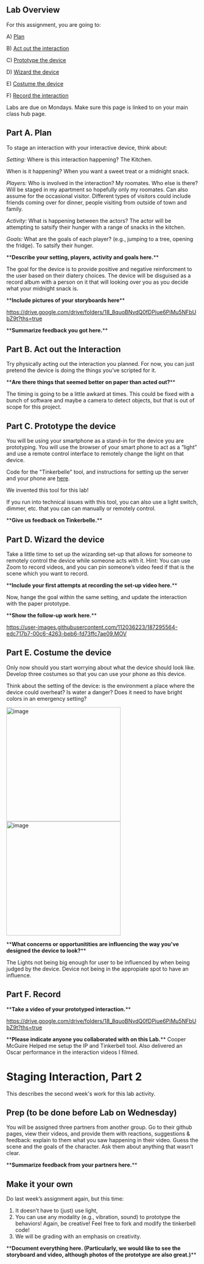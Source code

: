 

## Lab Overview
For this assignment, you are going to:

A) [Plan](#part-a-plan) 

B) [Act out the interaction](#part-b-act-out-the-interaction) 

C) [Prototype the device](#part-c-prototype-the-device)

D) [Wizard the device](#part-d-wizard-the-device) 

E) [Costume the device](#part-e-costume-the-device)

F) [Record the interaction](#part-f-record)

Labs are due on Mondays. Make sure this page is linked to on your main class hub page.

## Part A. Plan 

To stage an interaction with your interactive device, think about:

_Setting:_ Where is this interaction happening? The Kitchen.

When is it happening? When you want a sweet treat or a midnight snack.

_Players:_ Who is involved in the interaction? My roomates. Who else is there? Will be staged in my apartment so hopefully only my roomates. Can also assume for the occasional visitor. Different types of visitors could include friends coming over for dinner, people visiting from outside of town and family.

_Activity:_ What is happening between the actors? The actor will be attempting to satsify their hunger with a range of snacks in the kitchen.

_Goals:_ What are the goals of each player? (e.g., jumping to a tree, opening the fridge). To satsify their hunger.


\*\***Describe your setting, players, activity and goals here.**\*\*

The goal for the device is to provide positive and negative reinforcment to the user based on their diatery choices. The device will be disguised as a record album with a person on it that will looking over you as you decide what your midnight snack is. 

\*\***Include pictures of your storyboards here**\*\*

https://drive.google.com/drive/folders/18_8quoBNvdQ0fDPjue6PiMu5NFbUbZ9t?ths=true

\*\***Summarize feedback you got here.**\*\*


## Part B. Act out the Interaction

Try physically acting out the interaction you planned. For now, you can just pretend the device is doing the things you’ve scripted for it. 

\*\***Are there things that seemed better on paper than acted out?**\*\*

The timing is going to be a little awkard at times. This could be fixed with a bunch of software and maybe a camera to detect objects, but that is out of scope for this project.


## Part C. Prototype the device

You will be using your smartphone as a stand-in for the device you are prototyping. You will use the browser of your smart phone to act as a “light” and use a remote control interface to remotely change the light on that device. 

Code for the "Tinkerbelle" tool, and instructions for setting up the server and your phone are [here](https://github.com/FAR-Lab/tinkerbelle).

We invented this tool for this lab! 

If you run into technical issues with this tool, you can also use a light switch, dimmer, etc. that you can can manually or remotely control.

\*\***Give us feedback on Tinkerbelle.**\*\*


## Part D. Wizard the device
Take a little time to set up the wizarding set-up that allows for someone to remotely control the device while someone acts with it. Hint: You can use Zoom to record videos, and you can pin someone’s video feed if that is the scene which you want to record. 



\*\***Include your first attempts at recording the set-up video here.**\*\*

Now, hange the goal within the same setting, and update the interaction with the paper prototype. 

\*\***Show the follow-up work here.**\*\*


https://user-images.githubusercontent.com/112036223/187295564-edc717b7-00c6-4263-beb6-fd73ffc7ae09.MOV



## Part E. Costume the device

Only now should you start worrying about what the device should look like. Develop three costumes so that you can use your phone as this device.

Think about the setting of the device: is the environment a place where the device could overheat? Is water a danger? Does it need to have bright colors in an emergency setting?

<img width="300" alt="image" src="https://user-images.githubusercontent.com/112036223/187296820-147d99f4-3f7d-4aa1-8edb-66c634b2603c.png">


<img width="300" alt="image" src="https://user-images.githubusercontent.com/112036223/187297480-86a4fbc8-9b1f-402e-9209-ec130999ae16.png">






\*\***What concerns or opportunitities are influencing the way you've designed the device to look?**\*\*

The Lights not being big enough for user to be influenced by when being judged by the device. Device not being in the appropiate spot to have an influence.
## Part F. Record

\*\***Take a video of your prototyped interaction.**\*\*


https://drive.google.com/drive/folders/18_8quoBNvdQ0fDPjue6PiMu5NFbUbZ9t?ths=true



\*\***Please indicate anyone you collaborated with on this Lab.**\*\*
Cooper McGuire Helped me setup the IP and Tinkerbell tool. Also delivered an Oscar performance in the interaction videos I filmed.


# Staging Interaction, Part 2 

This describes the second week's work for this lab activity.


## Prep (to be done before Lab on Wednesday)

You will be assigned three partners from another group. Go to their github pages, view their videos, and provide them with reactions, suggestions & feedback: explain to them what you saw happening in their video. Guess the scene and the goals of the character. Ask them about anything that wasn’t clear. 

\*\***Summarize feedback from your partners here.**\*\*

## Make it your own

Do last week’s assignment again, but this time: 
1) It doesn’t have to (just) use light, 
2) You can use any modality (e.g., vibration, sound) to prototype the behaviors! Again, be creative! Feel free to fork and modify the tinkerbell code! 
3) We will be grading with an emphasis on creativity. 

\*\***Document everything here. (Particularly, we would like to see the storyboard and video, although photos of the prototype are also great.)**\*\*
